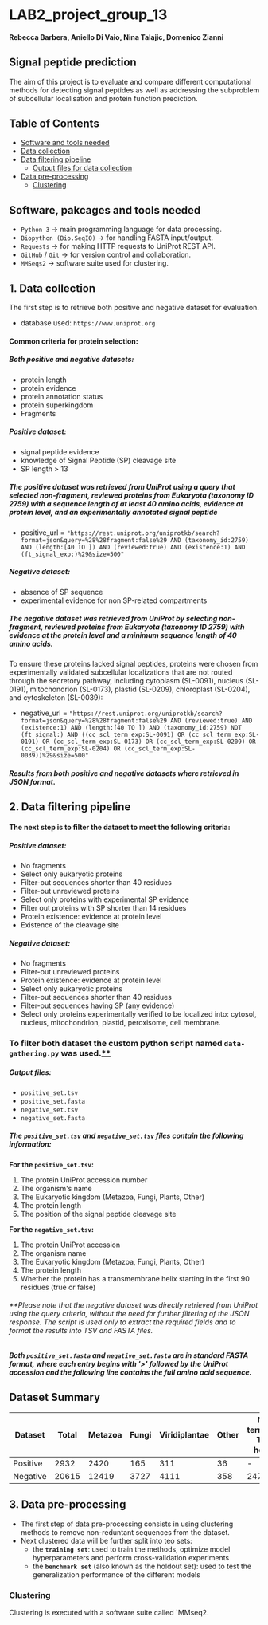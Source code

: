 # LAB2_project_group_13
#### Rebecca Barbera, Aniello Di Vaio, Nina Talajic, Domenico Zianni

## Signal peptide prediction
The aim of this project is to evaluate and compare different computational methods for detecting signal peptides as well as addressing the subproblem of subcellular localisation and protein function prediction. 
## Table of Contents
- [Software and tools needed](#software-and-tools-needed)
- [Data collection](#1-data-collection)
- [Data filtering pipeline](#2-data-filtering-pipeline)
  - [Output files for data collection](#output-files)
- [Data pre-processing](#data-pre-processing)
   - [Clustering](#clustering)

## Software, pakcages and tools needed
- `Python 3` → main programming language for data processing.
- `Biopython (Bio.SeqIO)` → for handling FASTA input/output.
- `Requests` → for making HTTP requests to UniProt REST API.
- `GitHub` / `Git` → for version control and collaboration.
- `MMSeqs2` → software suite used for clustering.

## 1. Data collection
The first step is to retrieve both positive and negative dataset for evaluation.
- database used: `https://www.uniprot.org`

#### Common criteria for protein selection:
##### Both positive and negative datasets:
- protein length
- protein evidence
- protein annotation status
- protein superkingdom
- Fragments
##### Positive dataset:
- signal peptide evidence 
- knowledge of Signal Peptide (SP) cleavage site
- SP length > 13
##### The positive dataset was retrieved from UniProt using a query that selected non-fragment, reviewed proteins from Eukaryota (taxonomy ID 2759) with a sequence length of at least 40 amino acids, evidence at protein level, and an experimentally annotated signal peptide
- positive_url = `"https://rest.uniprot.org/uniprotkb/search?format=json&query=%28%28fragment:false%29 AND (taxonomy_id:2759) AND (length:[40 TO ]) AND (reviewed:true) AND (existence:1) AND (ft_signal_exp:)%29&size=500"`
##### Negative dataset:
- absence of SP sequence
- experimental evidence for non SP-related compartments
##### The negative dataset was retrieved from UniProt by selecting non-fragment, reviewed proteins from Eukaryota (taxonomy ID 2759) with evidence at the protein level and a minimum sequence length of 40 amino acids. 
To ensure these proteins lacked signal peptides, proteins were chosen from experimentally validated subcellular localizations that are not routed through the secretory pathway, including cytoplasm (SL-0091), nucleus (SL-0191), mitochondrion (SL-0173), plastid (SL-0209), chloroplast (SL-0204), and cytoskeleton (SL-0039):
- negative_url = `"https://rest.uniprot.org/uniprotkb/search?format=json&query=%28%28fragment:false%29 AND (reviewed:true) AND (existence:1) AND (length:[40 TO ]) AND (taxonomy_id:2759) NOT (ft_signal:) AND ((cc_scl_term_exp:SL-0091) OR (cc_scl_term_exp:SL-0191) OR (cc_scl_term_exp:SL-0173) OR (cc_scl_term_exp:SL-0209) OR (cc_scl_term_exp:SL-0204) OR (cc_scl_term_exp:SL-0039))%29&size=500"`
##### Results from both positive and negative datasets where retrieved in JSON format. 

## 2. Data filtering pipeline
#### The next step is to filter the dataset to meet the following criteria:
##### Positive dataset: 
- No fragments
- Select only eukaryotic proteins
- Filter-out sequences shorter than 40 residues
- Filter-out unreviewed proteins
- Select only proteins with experimental SP evidence
- Filter out proteins with SP shorter than 14 residues
- Protein existence: evidence at protein level
- Existence of the cleavage site
##### Negative dataset:
- No fragments
- Filter-out unreviewed proteins
- Protein existence: evidence at protein level
- Select only eukaryotic proteins
- Filter-out sequences shorter than 40 residues
- Filter-out sequences having SP (any evidence)
- Select only proteins experimentally verified to be localized into: cytosol, nucleus, mitochondrion, plastid, peroxisome, cell membrane.

### To filter both dataset the custom python script named `data-gathering.py` was used.[**](#neg-note)
##### Output files:
- `positive_set.tsv`
- `positive_set.fasta`
- `negative_set.tsv`
- `negative_set.fasta`
##### The `positive_set.tsv` and `negative_set.tsv` files contain the following information:
**For the `positive_set.tsv`:**
1. The protein UniProt accession number
2. The organism's name
3. The Eukaryotic kingdom (Metazoa, Fungi, Plants, Other)
4. The protein length
5. The position of the signal peptide cleavage site

**For the `negative_set.tsv`:**
1. The protein UniProt accession
2. The organism name
3. The Eukaryotic kingdom (Metazoa, Fungi, Plants, Other)
4. The protein length
5. Whether the protein has a transmembrane helix starting in the first 90 residues
(true or false)

<a name="neg-note"></a>
###### **Please note that the negative dataset was directly retrieved from UniProt using the query criteria, without the need for further filtering of the JSON response. The script is used only to extract the required fields and to format the results into TSV and FASTA files.

##### Both `positive_set.fasta` and `negative_set.fasta` are in standard FASTA format, where each entry begins with '>' followed by the UniProt accession and the following line contains the full amino acid sequence.

## Dataset Summary

| Dataset  | Total | Metazoa | Fungi | Viridiplantae | Other | N-terminal TM helix |
|----------|-------|---------|-------|---------------|-------|----------------------|
| Positive |  2932 |    2420 |   165 |           311 |    36 | -                    |
| Negative | 20615 |   12419 |  3727 |          4111 |   358 | 2477                 |


## 3. Data pre-processing
- The first step of data pre-processing consists in using clustering methods to remove non-reduntant sequences from the dataset.
- Next clustered data will be further split into teo sets:
  - the **`training set`**: used to train the methods, optimize model hyperparameters and perform
cross-validation experiments
  - the **`benchmark set`** (also known as the holdout set):  used to test the generalization performance of the different models
### Clustering
Clustering is executed with a software suite called `MMseq2. 

